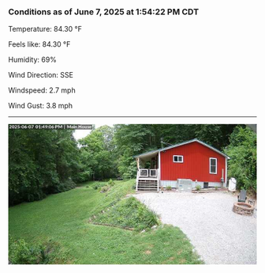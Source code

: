 ### Conditions as of June 7, 2025 at 1:54:22 PM CDT 

Temperature: 84.30 &deg;F

Feels like: 84.30 &deg;F

Humidity: 69%

Wind Direction: SSE

Windspeed: 2.7 mph

Wind Gust: 3.8 mph

---

<img src="./images/latest.jpeg"/>

